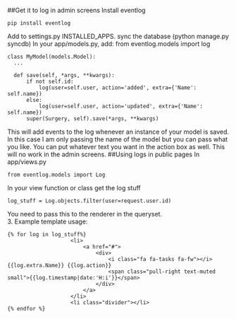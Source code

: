 ##Get it to log in admin screens
Install eventlog  

    pip install eventlog

Add to settings.py INSTALLED_APPS.
sync the database (python manage.py syncdb)
In your app/models.py, add:
    from eventlog.models import log
    
    class MyModel(models.Model):
      ...
      
      def save(self, *args, **kwargs):
          if not self.id:
              log(user=self.user, action='added', extra={'Name': self.name})
          else:
              log(user=self.user, action='updated', extra={'Name': self.name})
          super(Surgery, self).save(*args, **kwargs)
          
This will add events to the log whenever an instance of your model is saved.  In this case I am only passing the name of the model but you can pass what you like.  You can put whatever text you want in the action box as well.  This will no work in the admin screens.
##Using logs in public pages
In app/views.py

    from eventlog.models import Log
    
In your view function or class get the log stuff

    log_stuff = Log.objects.filter(user=request.user.id)
    

You need to pass this to the renderer in the queryset.  
3. Example template usage:

    {% for log in log_stuff%}
                        <li>
                            <a href="#">
                                <div>
                                    <i class="fa fa-tasks fa-fw"></i> {{log.extra.Name}} {{log.action}}
                                    <span class="pull-right text-muted small">{{log.timestamp|date:'H:i'}}</span>
                                </div>
                            </a>
                        </li>
                        <li class="divider"></li>
    {% endfor %}
